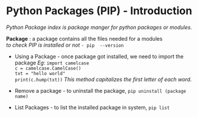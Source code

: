 # Python Packages (PIP) - Introduction

*Python Package index is package manger for python packages or modules.* 

**Package** :  a package contains all the files needed  for a modules <br />
*to check PIP is installed or not* ```- pip  --version``` <br />

* Using a Package -  once package got installed, we need to import the package 
	*Eg*:	```import camelcase``` <br />
			```c = camelcase.CamelCase()``` <br />
			```txt = "hello world"``` <br />
			```print(c.hump(txt))``` *This method capitalizes the first letter of each word.*

* Remove a package -  to uninstall the package, 
```pip uninstall (package name)```

* List Packages - to list the installed package in system, 
	```pip list```
